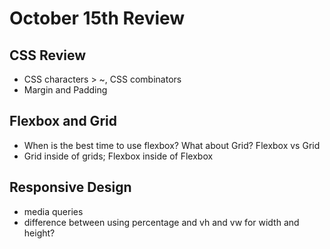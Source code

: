 # October 15th Review

## CSS Review
- CSS characters > ~, CSS combinators 
- Margin and Padding

## Flexbox and Grid
- When is the best time to use flexbox? What about Grid? Flexbox vs Grid
- Grid inside of grids; Flexbox inside of Flexbox 

## Responsive Design
- media queries
- difference between using percentage and vh and vw for width and height?